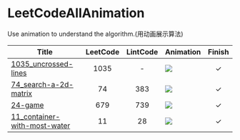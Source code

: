 # LeetCodeAllAnimation
Use animation to understand the algorithm.(用动画展示算法)


|Title|LeetCode|LintCode|Animation|Finish|
|--------|:----:|:----:|--------------------|:-:|
|[1035_uncrossed-lines](/1035_uncrossed-lines/code.md)|1035|-|![](/1035_uncrossed-lines/1035_动画_dp.gif)|&check;|
|[74_search-a-2d-matrix](/74_search-a-2d-matrix/code.md)|74|383|![](/74_search-a-2d-matrix/74.gif)|&check;|
|[24-game](/679_24-game/code.md)|679|739|![](/679_24-game/679_动画_回溯.gif)|&check;|
|[11_container-with-most-water](/11_container-with-most-water/code.md)|11|28|![](/11_container-with-most-water/11_动画_双指针.gif)|&check;|



<!-- #### 如果感觉这个项目对你有帮助, 考虑帮我的咖啡里面加点枸杞?
<img src="/other/1.jpg" width = "150px" />&nbsp;&nbsp;&nbsp;&nbsp;&nbsp;&nbsp;&nbsp;&nbsp;<img src="/other/2.png" width = "150px" /> -->

